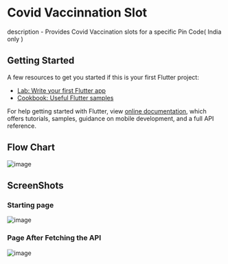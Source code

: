 # Covid Vaccinnation Slot
description - Provides Covid Vaccination slots for a specific Pin Code( India only )



## Getting Started
A few resources to get you started if this is your first Flutter project:

- [Lab: Write your first Flutter app](https://flutter.dev/docs/get-started/codelab)
- [Cookbook: Useful Flutter samples](https://flutter.dev/docs/cookbook)

For help getting started with Flutter, view
[online documentation](https://flutter.dev/docs), which offers tutorials,
samples, guidance on mobile development, and a full API reference.



## Flow Chart
![image](https://user-images.githubusercontent.com/42883586/134031815-33e91c4d-3605-4500-af6b-832a60937931.png)



## ScreenShots

### Starting page
![image](https://user-images.githubusercontent.com/42883586/134010857-f4964d72-cb8b-46cb-9511-b7e277afa023.png)

### Page After Fetching the API
![image](https://user-images.githubusercontent.com/42883586/134010906-31eaefa5-da4a-4550-8ce8-fcb3d775af23.png)


